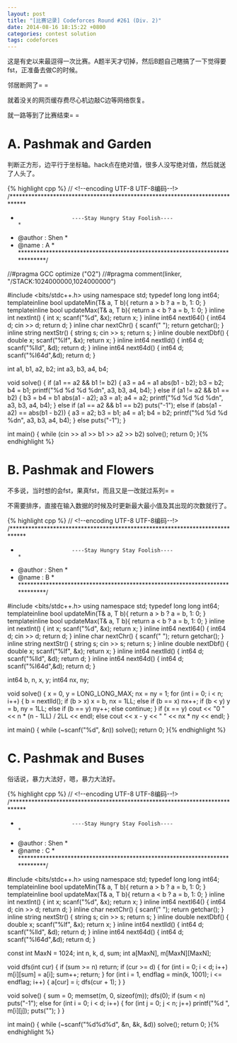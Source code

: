 ```yaml
---
layout: post
title: "[比赛记录] Codeforces Round #261 (Div. 2)"
date: 2014-08-16 18:15:22 +0800
categories: contest solution
tags: codeforces
---
```

这是有史以来最逗得一次比赛。A题半天才切掉，然后B题自己瞎搞了一下觉得要fst，正准备去做C的时候。

邻居断网了= =

就着没关的网页缓存费尽心机边敲C边等网络恢复。

就一路等到了比赛结束= =

# A. Pashmak and Garden

判断正方形，边平行于坐标轴。hack点在绝对值，很多人没写绝对值，然后就送了人头了。

{% highlight cpp %}
// <!--encoding UTF-8 UTF-8编码--!>
/*****************************************************************************
*                      ----Stay Hungry Stay Foolish----                      *
*    @author    :   Shen                                                     *
*    @name      :   A                                                        *
*****************************************************************************/

//#pragma GCC optimize ("O2")
//#pragma comment(linker, "/STACK:1024000000,1024000000")

#include <bits/stdc++.h>
using namespace std;
typedef long long int64;
template<class T>inline bool updateMin(T& a, T b){ return a > b ? a = b, 1: 0; }
template<class T>inline bool updateMax(T& a, T b){ return a < b ? a = b, 1: 0; }
inline int    nextInt() { int x; scanf("%d", &x); return x; }
inline int64  nextI64() { int64  d; cin >> d; return d; }
inline char   nextChr() { scanf(" "); return getchar(); }
inline string nextStr() { string s; cin >> s; return s; }
inline double nextDbf() { double x; scanf("%lf", &x); return x; }
inline int64  nextlld() { int64 d; scanf("%lld", &d); return d; }
inline int64  next64d() { int64 d; scanf("%I64d",&d); return d; }

int a1, b1, a2, b2;
int a3, b3, a4, b4;

void solve()
{
    if (a1 == a2 && b1 != b2)
    {
        a3 = a4 = a1   abs(b1 - b2);
        b3 = b2; b4 = b1;
        printf("%d %d %d %dn", a3, b3, a4, b4);
    }
    else if (a1 != a2 && b1 == b2)
    {
        b3 = b4 = b1   abs(a1 - a2);
        a3 = a1; a4 = a2;
        printf("%d %d %d %dn", a3, b3, a4, b4);
    }
    else if (a1 == a2 && b1 == b2)
        puts("-1");
    else if (abs(a1 - a2) == abs(b1 - b2))
    {
        a3 = a2; b3 = b1;
        a4 = a1; b4 = b2;
        printf("%d %d %d %dn", a3, b3, a4, b4);
    }
    else puts("-1");
}

int main()
{
    while (cin >> a1 >> b1 >> a2 >> b2)
        solve();
    return 0;
}{% endhighlight %}

# B. Pashmak and Flowers

不多说，当时想的会fst，果真fst，而且又是一改就过系列= =

不需要排序，直接在输入数据的时候及时更新最大最小值及其出现的次数就行了。

{% highlight cpp %}
// <!--encoding UTF-8 UTF-8编码--!>
/*****************************************************************************
*                      ----Stay Hungry Stay Foolish----                      *
*    @author    :   Shen                                                     *
*    @name      :   B                                                        *
*****************************************************************************/

#include <bits/stdc++.h>
using namespace std;
typedef long long int64;
template<class T>inline bool updateMin(T& a, T b){ return a > b ? a = b, 1: 0; }
template<class T>inline bool updateMax(T& a, T b){ return a < b ? a = b, 1: 0; }
inline int    nextInt() { int x; scanf("%d", &x); return x; }
inline int64  nextI64() { int64  d; cin >> d; return d; }
inline char   nextChr() { scanf(" "); return getchar(); }
inline string nextStr() { string s; cin >> s; return s; }
inline double nextDbf() { double x; scanf("%lf", &x); return x; }
inline int64  nextlld() { int64 d; scanf("%lld", &d); return d; }
inline int64  next64d() { int64 d; scanf("%I64d",&d); return d; }

int64 b, n, x, y;
int64 nx, ny;

void solve()
{
    x = 0, y = LONG_LONG_MAX;
    nx = ny = 1;
    for (int i = 0; i < n; i++)
    {
        b = nextlld();
        if (b > x) x = b, nx = 1LL;
        else if (b == x) nx++;
        if (b < y) y = b, ny = 1LL;
        else if (b == y) ny++;
        else continue;
    }
    if (x == y)
        cout << "0 " << n * (n - 1LL) / 2LL << endl;
    else
        cout << x - y << " " << nx * ny << endl;
}

int main()
{
    while (~scanf("%d", &n)) solve();
    return 0;
}{% endhighlight %}

# C. Pashmak and Buses

俗话说，暴力大法好，嗯，暴力大法好。

{% highlight cpp %}
// <!--encoding UTF-8 UTF-8编码--!>
/*****************************************************************************
*                      ----Stay Hungry Stay Foolish----                      *
*    @author    :   Shen                                                     *
*    @name      :   C                                                        *
*****************************************************************************/

#include <bits/stdc++.h>
using namespace std;
typedef long long int64;
template<class T>inline bool updateMin(T& a, T b){ return a > b ? a = b, 1: 0; }
template<class T>inline bool updateMax(T& a, T b){ return a < b ? a = b, 1: 0; }
inline int    nextInt() { int x; scanf("%d", &x); return x; }
inline int64  nextI64() { int64  d; cin >> d; return d; }
inline char   nextChr() { scanf(" "); return getchar(); }
inline string nextStr() { string s; cin >> s; return s; }
inline double nextDbf() { double x; scanf("%lf", &x); return x; }
inline int64  nextlld() { int64 d; scanf("%lld", &d); return d; }
inline int64  next64d() { int64 d; scanf("%I64d",&d); return d; }

const int MaxN = 1024;
int n, k, d, sum;
int a[MaxN], m[MaxN][MaxN];

void dfs(int cur)
{
    if (sum >= n) return;
    if (cur >= d)
    {
        for (int i = 0; i < d; i++) m[i][sum] = a[i];
        sum++; return;
    }
    for (int i = 1, endflag = min(k, 1001); i <= endflag; i++)
    {
        a[cur] = i; dfs(cur + 1);
    }
}

void solve()
{
    sum = 0; memset(m, 0, sizeof(m));
    dfs(0);
    if (sum < n) puts("-1");
    else for (int i = 0; i < d; i++)
    {
        for (int j = 0; j < n; j++) printf("%d ", m[i][j]);
        puts("");
    }
}

int main()
{
    while (~scanf("%d%d%d", &n, &k, &d)) solve();
    return 0;
}{% endhighlight %}

